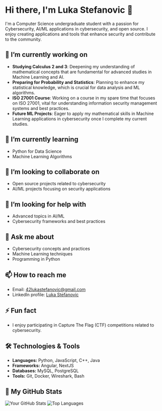# Hi there, I'm Luka Stefanovic 👋

I'm a Computer Science undergraduate student with a passion for Cybersecurity, AI/ML applications in cybersecurity, and open source. I enjoy creating applications and tools that enhance security and contribute to the community.

## 🔭 I’m currently working on
- **Studying Calculus 2 and 3**: Deepening my understanding of mathematical concepts that are fundamental for advanced studies in Machine Learning and AI.
- **Preparing for Probability and Statistics**: Planning to enhance my statistical knowledge, which is crucial for data analysis and ML algorithms.
- **ISO 27001 Course**: Working on a course in my spare time that focuses on ISO 27001, vital for understanding information security management systems and best practices.
- **Future ML Projects**: Eager to apply my mathematical skills in Machine Learning applications in cybersecurity once I complete my current studies.

## 🌱 I’m currently learning
- Python for Data Science
- Machine Learning Algorithms

## 👯 I’m looking to collaborate on
- Open source projects related to cybersecurity
- AI/ML projects focusing on security applications

## 🤔 I’m looking for help with
- Advanced topics in AI/ML
- Cybersecurity frameworks and best practices

## 💬 Ask me about
- Cybersecurity concepts and practices
- Machine Learning techniques
- Programming in Python

## 📫 How to reach me
- Email: [42lukastefanovic@gmail.com](mailto:42lukastefanovic@gmail.com)
- LinkedIn profile: [Luka Stefanovic](https://www.linkedin.com/in/luka-stefanovic-luka)

## ⚡ Fun fact
- I enjoy participating in Capture The Flag (CTF) competitions related to cybersecurity.

## 🛠️ Technologies & Tools
- **Languages:** Python, JavaScript, C++, Java
- **Frameworks:** Angular, NextJS
- **Databases:** MySQL, PostgreSQL
- **Tools:** Git, Docker, Wireshark, Bash

## 🌈 My GitHub Stats
![Your GitHub Stats](https://github-readme-stats.vercel.app/api?username=luka-03256&show_icons=true&hide_title=true&count_private=true&theme=radical)
![Top Languages](https://github-readme-stats.vercel.app/api/top-langs/?username=luka-03256&layout=compact&theme=radical)


<!-- You can also include any other cool badges or links here -->
